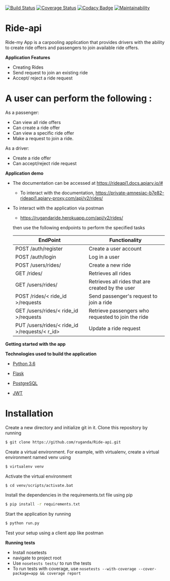 [![Build Status](https://travis-ci.org/ruganda/Ride-api.svg?branch=develop)](https://travis-ci.org/ruganda/Ride-api)
[![Coverage Status](https://coveralls.io/repos/github/ruganda/Ride-api/badge.svg?branch=develop)](https://coveralls.io/github/ruganda/Ride-api?branch=develop)
[![Codacy Badge](https://api.codacy.com/project/badge/Grade/36b826ffbeae475d95b7d6be8773a178)](https://www.codacy.com/app/ruganda/Ride-api?utm_source=github.com&amp;utm_medium=referral&amp;utm_content=ruganda/Ride-api&amp;utm_campaign=Badge_Grade)
[![Maintainability](https://api.codeclimate.com/v1/badges/78ffc2eb1c22277b0725/maintainability)](https://codeclimate.com/github/ruganda/Ride-api/maintainability)

# Ride-api
Ride-my App is a carpooling application that provides drivers with the ability to create ride offers and passengers  to join available ride offers.

**Application Features**

* Creating Rides
* Send request to join an existing ride
* Accept/ reject a ride request 


# A user can perform the following :
 As a passenger:
- Can view all ride offers
- Can create a ride offer
- Can view a specific ride offer
- Make a request to join a ride.
 
 As a driver:
- Create a ride offer
- Can accept/reject ride request

**Application demo**
* The documentation can be accessed at https://rideapi1.docs.apiary.io/#
    - To interact with the documentation, https://private-amnesiac-b7e82-rideapi1.apiary-proxy.com/api/v2/rides/
* To interact with the application via postman
     * https://rugandaride.herokuapp.com/api/v2/rides/

    then use the following endpoints to perform the specified tasks
    
    EndPoint                                           | Functionality
    ------------------------                           | ----------------------
    POST /auth/register                                | Create a user account
    POST /auth/login                                   | Log in a user
    POST /users/rides/                                 | Create a new ride
    GET /rides/                                        | Retrieves all rides
    GET /users/rides/                                  | Retrieves all rides that are created by the user
    POST /rides/< ride_id >/requests                   | Send passenger's request to join a ride
    GET  /users/rides/< ride_id >/requests             | Retrieve passengers who requested to join the ride
    PUT /users/rides/< ride_id >/requests/< r_id>      | Update a ride request

    
**Getting started with the app**

**Technologies used to build the application**

* [Python 3.6](https://docs.python.org/3/)

* [Flask](http://flask.pocoo.org/)

* [PostgreSQL](https://www.postgresql.org/)

* [JWT](auth0.com/docs/jwt)

# Installation

Create a new directory and initialize git in it. Clone this repository by running
```sh
$ git clone https://github.com/ruganda/Ride-api.git
```
Create a virtual environment. For example, with virtualenv, create a virtual environment named venv using
```sh
$ virtualenv venv
```
Activate the virtual environment
```sh
$ cd venv/scripts/activate.bat
```
Install the dependencies in the requirements.txt file using pip
```sh
$ pip install -r requirements.txt
```

Start the application by running
```sh
$ python run.py
```
Test your setup using a client app like postman

**Running tests**

* Install nosetests 
* navigate to project root
* Use `nosetests tests/` to run the tests
* To run tests with coverage, use `nosetests --with-coverage --cover-package=app && coverage report`